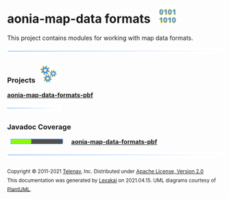 # aonia-map-data formats &nbsp;&nbsp;![](../documentation/images/bits-40.png)

This project contains modules for working with map data formats.

![](documentation/images/horizontal-line.png)

[//]: # (start-user-text)



[//]: # (end-user-text)

### Projects &nbsp; ![](documentation/images/gears-40.png)

[**aonia-map-data-formats-pbf**](pbf/README.md)  

![](documentation/images/short-horizontal-line.png)

### Javadoc Coverage

&nbsp;  ![](documentation/images/meter-40-12.png) &nbsp; &nbsp; [**aonia-map-data-formats-pbf**](pbf/README.md)

[//]: # (start-user-text)



[//]: # (end-user-text)

![](documentation/images/horizontal-line.png)

<sub>Copyright &#169; 2011-2021 [Telenav](http://telenav.com), Inc. Distributed under [Apache License, Version 2.0](LICENSE)</sub>  
<sub>This documentation was generated by [Lexakai](https://github.com/Telenav/lexakai) on 2021.04.15. UML diagrams courtesy
of [PlantUML](http://plantuml.com).</sub>
